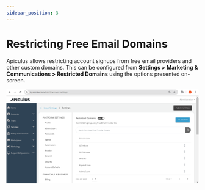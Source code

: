 ```yaml
---
sidebar_position: 3
---
```

# Restricting Free Email Domains

Apiculus allows restricting account signups from free email providers and other custom domains. This can be configured from **Settings > Marketing & Communications > Restricted Domains** using the options presented on-screen.

![restrict free emails](img/restrictfreeemails.png)